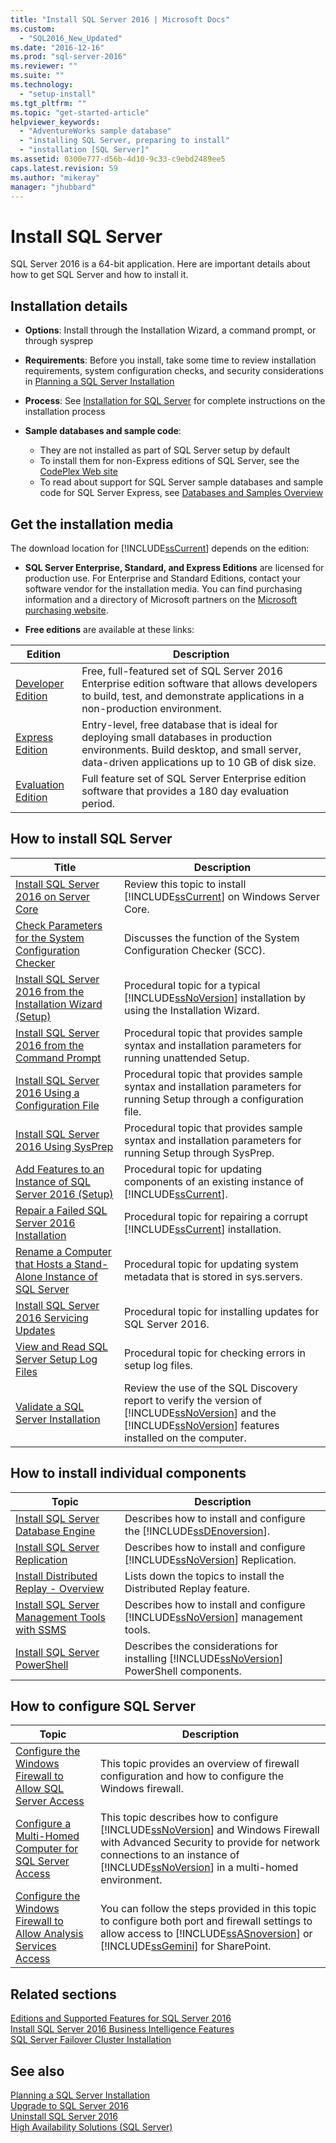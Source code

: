 ```yaml
---
title: "Install SQL Server 2016 | Microsoft Docs"
ms.custom: 
  - "SQL2016_New_Updated"
ms.date: "2016-12-16"
ms.prod: "sql-server-2016"
ms.reviewer: ""
ms.suite: ""
ms.technology: 
  - "setup-install"
ms.tgt_pltfrm: ""
ms.topic: "get-started-article"
helpviewer_keywords: 
  - "AdventureWorks sample database"
  - "installing SQL Server, preparing to install"
  - "installation [SQL Server]"
ms.assetid: 0300e777-d56b-4d10-9c33-c9ebd2489ee5
caps.latest.revision: 59
ms.author: "mikeray"
manager: "jhubbard"
---
```

# Install SQL Server
  SQL Server 2016 is a 64-bit application. Here are important details about how to get SQL Server and how to install it.

## Installation details
  
*  **Options**: Install through the Installation Wizard, a command prompt, or through sysprep
 
*  **Requirements**: Before you install, take some time to review installation requirements, system configuration checks, and security considerations in [Planning a SQL Server Installation](../../../sql-server/install/planning-a-sql-server-installation.md) 

* **Process**: See [Installation for SQL Server](../../../database-engine/install/windows/installation-for-sql-server-2016.md) for complete instructions on the installation process

* **Sample databases and sample code**: 
    * They are not installed as part of SQL Server setup by default 
    * To install them for non-Express editions of SQL Server, see the [CodePlex Web site](http://go.microsoft.com/fwlink/?LinkId=87843)
    * To read about support for SQL Server sample databases and sample code for SQL Server Express, see [Databases and Samples Overview](http://go.microsoft.com/fwlink/?LinkId=110391)
    

## Get the installation media

The download location for [!INCLUDE[ssCurrent](../../../advanced-analytics/r-services/includes/sscurrent-md.md)] depends on the edition:

- **SQL Server Enterprise, Standard, and Express Editions** are licensed for production use. For Enterprise and Standard Editions, contact your software vendor for the installation media. You can find purchasing information and a directory of Microsoft partners on the [Microsoft purchasing website](https://www.microsoft.com/en-us/server-cloud/products/sql-server/overview.aspx). 

- **Free editions** are available at these links:

| Edition | Description
|---------|--------
|[Developer Edition](http://myprodscussu1.app.vssubscriptions.visualstudio.com/Downloads?q=SQL%20Server%20Developer) | Free, full-featured set of SQL Server 2016 Enterprise edition software that allows developers to build, test, and demonstrate applications in a non-production environment. 
|[Express Edition](https://www.microsoft.com/sql-server/sql-server-editions-express)|  Entry-level, free database that is ideal for deploying small databases in production environments. Build desktop, and small server, data-driven applications up to 10 GB of disk size. 
| [Evaluation Edition](http://technet.microsoft.com/evalcenter/mt130694) | Full feature set of SQL Server Enterprise edition software that provides a 180 day evaluation period.
   
 
  

## How to install SQL Server
 
|Title|Description|  
|-----------|-----------------|  
|[Install SQL Server 2016 on Server Core](../../../database-engine/install/windows/install-sql-server-on-server-core.md)|Review this topic to install [!INCLUDE[ssCurrent](../../../advanced-analytics/r-services/includes/sscurrent-md.md)] on Windows Server Core.|  
|[Check Parameters for the System Configuration Checker](../../../database-engine/install/windows/check-parameters-for-the-system-configuration-checker.md)|Discusses the function of the System Configuration Checker (SCC).|  
|[Install SQL Server 2016 from the Installation Wizard &#40;Setup&#41;](../../../database-engine/install/windows/install-sql-server-from-the-installation-wizard-setup.md)|Procedural topic for a typical [!INCLUDE[ssNoVersion](../../../advanced-analytics/r-services/includes/ssnoversion-md.md)] installation by using the Installation Wizard.|  
|[Install SQL Server 2016 from the Command Prompt](../../../database-engine/install/windows/install-sql-server-2016-from-the-command-prompt.md)|Procedural topic that provides sample syntax and installation parameters for running unattended Setup.|  
|[Install SQL Server 2016 Using a Configuration File](../../../database-engine/install/windows/install-sql-server-2016-using-a-configuration-file.md)|Procedural topic that provides sample syntax and installation parameters for running Setup through a configuration file.|  
|[Install SQL Server 2016 Using SysPrep](../../../database-engine/install/windows/install-sql-server-using-sysprep.md)|Procedural topic that provides sample syntax and installation parameters for running Setup through SysPrep.|  
|[Add Features to an Instance of SQL Server 2016 &#40;Setup&#41;](../../../database-engine/install/windows/add-features-to-an-instance-of-sql-server-2016-setup.md)|Procedural topic for updating components of an existing instance of [!INCLUDE[ssCurrent](../../../advanced-analytics/r-services/includes/sscurrent-md.md)].|  
|[Repair a Failed SQL Server 2016 Installation](../../../database-engine/install/windows/repair-a-failed-sql-server-installation.md)|Procedural topic for repairing a corrupt [!INCLUDE[ssCurrent](../../../advanced-analytics/r-services/includes/sscurrent-md.md)] installation.|  
|[Rename a Computer that Hosts a Stand-Alone Instance of SQL Server](../../../database-engine/install/windows/rename-a-computer-that-hosts-a-stand-alone-instance-of-sql-server.md)|Procedural topic for updating system metadata that is stored in sys.servers.|  
|[Install SQL Server 2016 Servicing Updates](../../../database-engine/install/windows/install-sql-server-servicing-updates.md)|Procedural topic for installing updates for SQL Server 2016.|  
|[View and Read SQL Server Setup Log Files](../../../database-engine/install/windows/view-and-read-sql-server-setup-log-files.md)|Procedural topic for checking errors in setup log files.|  
|[Validate a SQL Server Installation](../../../database-engine/install/windows/validate-a-sql-server-installation.md)|Review the use of the SQL Discovery report to verify the version of [!INCLUDE[ssNoVersion](../../../advanced-analytics/r-services/includes/ssnoversion-md.md)] and the [!INCLUDE[ssNoVersion](../../../advanced-analytics/r-services/includes/ssnoversion-md.md)] features installed on the computer.|  
  
  
## How to install individual components  
  
|Topic|Description|  
|-----------|-----------------|  
|[Install SQL Server Database Engine](../../../database-engine/install/windows/install-sql-server-database-engine.md)|Describes how to install and configure the [!INCLUDE[ssDEnoversion](../../../analysis-services/instances/install/windows/includes/ssdenoversion-md.md)].|  
|[Install SQL Server Replication](../../../database-engine/install/windows/install-sql-server-replication.md)|Describes how to install and configure [!INCLUDE[ssNoVersion](../../../advanced-analytics/r-services/includes/ssnoversion-md.md)] Replication.|  
|[Install Distributed Replay - Overview](../../../tools/distributed-replay/install-distributed-replay-overview.md)|Lists down the topics to install the Distributed Replay feature.|  
|[Install SQL Server Management Tools with SSMS](Install%20SQL%20Server%20Management%20Tools%20\(SSMS\).md)|Describes how to install and configure [!INCLUDE[ssNoVersion](../../../advanced-analytics/r-services/includes/ssnoversion-md.md)] management tools.|  
|[Install SQL Server PowerShell](../../../database-engine/install/windows/install-sql-server-powershell.md)|Describes the considerations for installing [!INCLUDE[ssNoVersion](../../../advanced-analytics/r-services/includes/ssnoversion-md.md)] PowerShell components.|  
  

## How to configure SQL Server  
  
|Topic|Description|  
|-----------|-----------------|  
|[Configure the Windows Firewall to Allow SQL Server Access](../../../sql-server/install/configure-the-windows-firewall-to-allow-sql-server-access.md)|This topic provides an overview of firewall configuration and how to configure the Windows firewall.|  
|[Configure a Multi-Homed Computer for SQL Server Access](../../../sql-server/install/configure-a-multi-homed-computer-for-sql-server-access.md)|This topic describes how to configure [!INCLUDE[ssNoVersion](../../../advanced-analytics/r-services/includes/ssnoversion-md.md)] and Windows Firewall with Advanced Security to provide for network connections to an instance of [!INCLUDE[ssNoVersion](../../../advanced-analytics/r-services/includes/ssnoversion-md.md)] in a multi-homed environment.|  
|[Configure the Windows Firewall to Allow Analysis Services Access](../../../analysis-services/instances/configure-the-windows-firewall-to-allow-analysis-services-access.md)|You can follow the steps provided in this topic to configure both port and firewall settings to allow access to [!INCLUDE[ssASnoversion](../../../analysis-services/includes/ssasnoversion-md.md)] or [!INCLUDE[ssGemini](../../../analysis-services/includes/ssgemini-md.md)] for SharePoint.|  
  
## Related sections  
[Editions and Supported Features for SQL Server 2016](../../../sql-server/editions-and-supported-features-for-sql-server-2016.md)  
[Install SQL Server 2016 Business Intelligence Features](../../../sql-server/install/install-sql-server-business-intelligence-features.md)  
  [SQL Server Failover Cluster Installation](../../../sql-server/failover-clusters/install/sql-server-failover-cluster-installation.md)  
 
  
## See also  

[Planning a SQL Server Installation](../../../sql-server/install/planning-a-sql-server-installation.md)   
 [Upgrade to SQL Server 2016](../../../database-engine/install/windows/upgrade-sql-server.md)   
 [Uninstall SQL Server 2016](../../../sql-server/install/uninstall-sql-server.md)   
 [High Availability Solutions &#40;SQL Server&#41;](../../../sql-server/failover-clusters/high-availability-solutions-sql-server.md)  
  
  